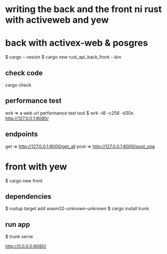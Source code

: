 # writing the back and the front ni rust with activeweb and yew

# back with activex-web & posgres
$ cargo --vesion
$ cargo new rust_api_back_front --bin

## check code
cargo check

## performance test
wrk =>  a web url performance test tool 
$ wrk -t8 -c256 -d30s http://127.0.0.1:8080/

## endpoints
get => http://127.0.0.1:8000/get_all
post => http://127.0.0.1:8000/post_one

# front with yew 
$ cargo new front

## dependencies
$ rustup target add wasm32-unknown-unknown
$ cargo install trunk

## run app
$ trunk serve

http://0.0.0.0:8080/
